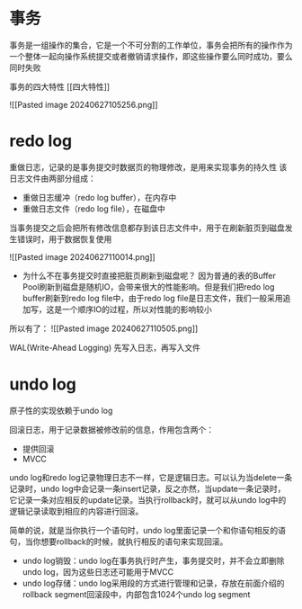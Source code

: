 # 事务
事务是一组操作的集合，它是一个不可分割的工作单位，事务会把所有的操作作为一个整体一起向操作系统提交或者撤销请求操作，即这些操作要么同时成功，要么同时失败

事务的四大特性
[[四大特性]]

![[Pasted image 20240627105256.png]]

# redo log
重做日志，记录的是事务提交时数据页的物理修改，是用来实现事务的持久性
该日志文件由两部分组成：
* 重做日志缓冲（redo log buffer），在内存中
* 重做日志文件（redo log file），在磁盘中

当事务提交之后会把所有修改信息都存到该日志文件中，用于在刷新脏页到磁盘发生错误时，用于数据恢复使用

![[Pasted image 20240627110014.png]]

* 为什么不在事务提交时直接把脏页刷新到磁盘呢？
因为普通的表的Buffer Pool刷新到磁盘是随机IO，会带来很大的性能影响。但是我们把redo log buffer刷新到redo log file中，由于redo log file是日志文件，我们一般采用追加写，这是一个顺序IO的过程，所以对性能的影响较小

所以有了：
![[Pasted image 20240627110505.png]]

WAL(Write-Ahead Logging)
先写入日志，再写入文件

# undo log
原子性的实现依赖于undo log

回滚日志，用于记录数据被修改前的信息，作用包含两个：
* 提供回滚
* MVCC

undo log和redo log记录物理日志不一样，它是逻辑日志。可以认为当delete一条记录时，undo log中会记录一条insert记录，反之亦然，当update一条记录时，它记录一条对应相反的update记录。当执行rollback时，就可以从undo log中的逻辑记录读取到相应的内容进行回滚。

简单的说，就是当你执行一个语句时，undo log里面记录一个和你语句相反的语句，当你想要rollback的时候，就执行相反的语句来实现回滚。

* undo log销毁：undo log在事务执行时产生，事务提交时，并不会立即删除undo log，因为这些日志还可能用于MVCC
* undo log存储：undo log采用段的方式进行管理和记录，存放在前面介绍的rollback segment回滚段中，内部包含1024个undo log segment